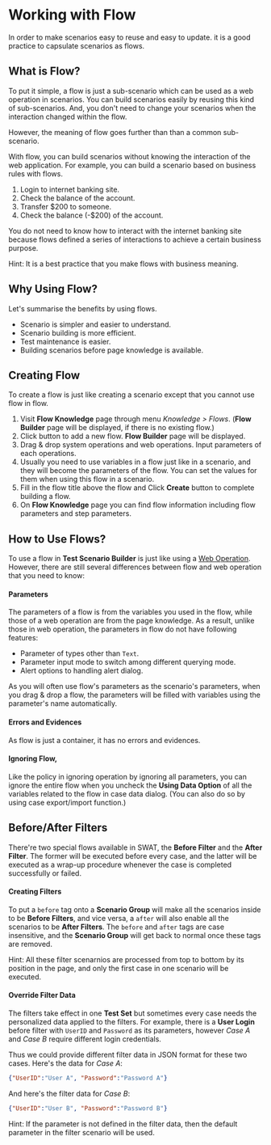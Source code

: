 Working with Flow
===

In order to make scenarios easy to reuse and easy to update. it is a good practice to capsulate scenarios as flows.

What is Flow?
---

To put it simple, a flow is just a sub-scenario which can be used as a web operation in scenarios. You can build scenarios easily by reusing this kind of sub-scenarios. And, you don't need to change your scenarios when the interaction changed within the flow.

However, the meaning of flow goes further than than a common sub-scenario.

With flow, you can build scenarios without knowing the interaction of the web application. For example, you can build a scenario based on business rules with flows.

1. Login to internet banking site.
2. Check the balance of the account.
3. Transfer $200 to someone.
4. Check the balance (-$200) of the account. 

You do not need to know how to interact with the internet banking site because flows defined a series of interactions to achieve a certain business purpose. 

Hint: It is a best practice that you make flows with business meaning.

Why Using Flow?
---

Let's summarise the benefits by using flows.

* Scenario is simpler and easier to understand.
* Scenario building is more efficient.
* Test maintenance is easier.
* Building scenarios before page knowledge is available.

Creating Flow
---

To create a flow is just like creating a scenario except that you cannot use flow in flow.

1. Visit **Flow Knowledge** page through menu *Knowledge > Flows*. (**Flow Builder** page will be displayed, if there is no existing flow.)
2. Click <span class="glyphicon glyphicon-plus"></span> button to add a new flow. **Flow Builder** page will be displayed.
3. Drag & drop system operations and web operations. Input parameters of each operations.
4. Usually you need to use variables in a flow just like in a scenario, and they will become the parameters of the flow. You can set the values for them when using this flow in a scenario.
5. Fill in the flow title above the flow and Click **Create** button to complete building a flow.
6. On **Flow Knowledge** page you can find flow information including flow parameters and step parameters.

How to Use Flows?
---

To use a flow in **Test Scenario Builder** is just like using a [Web Operation](ref_web_operation.md#How_to_Use_Web_Operations?). However, there are still several differences between flow and web operation that you need to know:

#### Parameters

The parameters of a flow is from the variables you used in the flow, while those of a web operation are from the page knowledge. As a result, unlike those in web operation, the parameters in flow do not have following features:

* Parameter of types other than `Text`.
* Parameter input mode to switch among different querying mode.
* Alert options to handling alert dialog.

As you will often use flow's parameters as the scenario's parameters, when you drag & drop a flow, the parameters will be filled with variables using the parameter's name automatically.

#### Errors and Evidences

As flow is just a container, it has no errors and evidences.

#### Ignoring Flow,

Like the policy in ignoring operation by ignoring all parameters, you can ignore the entire flow when you uncheck the **Using Data Option** of all the variables related to the flow in case data dialog. (You can also do so by using case export/import function.) 


Before/After Filters
---

There're two special flows available in SWAT, the **Before Filter** and the **After Filter**. The former will be executed before every case, and the latter will be executed as a wrap-up procedure whenever the case is completed successfully or failed.

#### Creating Filters

To put a `before` tag onto a **Scenario Group** will make all the scenarios inside to be **Before Filters**, and vice versa, a `after` will also enable all the scenarios to be **After Filters**. The `before` and `after` tags are case insensitive, and the **Scenario Group** will get back to normal once these tags are removed.

Hint: All these filter scenarnios are processed from top to bottom by its position in the page, and only the first case in one scenario will be executed.

#### Override Filter Data

The filters take effect in one **Test Set** but sometimes every case needs the personalized data applied to the filters. For example, there is a **User Login** before filter with `UserID` and `Password` as its parameters, however *Case A* and *Case B* require different login credentials. 

Thus we could provide different filter data in JSON format for these two cases. Here's the data for *Case A*:

```json
{"UserID":"User A", "Password":"Password A"}
```

And here's the filter data for *Case B*:

```json
{"UserID":"User B", "Password":"Password B"}
```

Hint: If the parameter is not defined in the filter data, then the default parameter in the filter scenario will be used.
